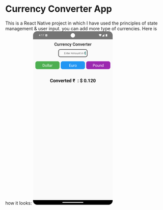 # Currency Converter App

This is a React Native project in which I have used the principles of state management & user input. you can add more type of currencies.
Here is how it looks:
<img src="./Screenshot_20241006_161756.png" alt="Dice Rolling App" width="250" height="auto">
